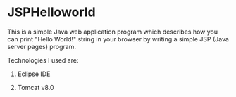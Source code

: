 # JSPHelloworld

This is a simple Java web application program which describes how you can print "Hello World!" string in your browser by writing a simple JSP (Java server pages) program.

Technologies I used are:

1. Eclipse IDE

2. Tomcat v8.0
